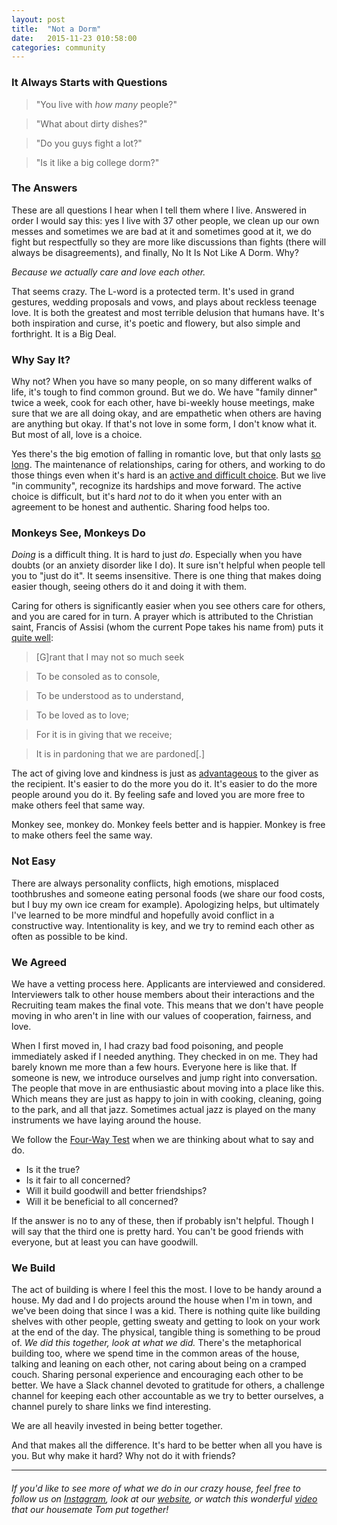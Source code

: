 ```yaml
---
layout: post
title:  "Not a Dorm"
date:   2015-11-23 010:58:00
categories: community
---
```


### It Always Starts with Questions

> "You live with _how many_ people?"

> "What about dirty dishes?"

> "Do you guys fight a lot?"

> "Is it like a big college dorm?"

### The Answers

These are all questions I hear when I tell them where I live. Answered in order I would say this: yes I live with 37 other people, we clean up our own messes and sometimes we are bad at it and sometimes good at it, we do fight but respectfully so they are more like discussions than fights (there will always be disagreements), and finally, No It Is Not Like A Dorm. Why?

_Because we actually care and love each other._

That seems crazy. The L-word is a protected term. It's used in grand gestures, wedding proposals and vows, and plays about reckless teenage love. It is both the greatest and most terrible delusion that humans have. It's both inspiration and curse, it's poetic and flowery, but also simple and forthright. It is a Big Deal.

### Why Say It?

Why not? When you have so many people, on so many different walks of life, it's tough to find common ground. But we do. We have "family dinner" twice a week, cook for each other, have bi-weekly house meetings, make sure that we are all doing okay, and are empathetic when others are having are anything but okay. If that's not love in some form, I don't know what it. But most of all, love is a choice.

Yes there's the big emotion of falling in romantic love, but that only lasts [so long](https://en.wikipedia.org/wiki/Limerence). The maintenance of relationships, caring for others, and working to do those things even when it's hard is an [active and difficult choice](https://en.wikipedia.org/wiki/The_Four_Loves#Philia-friend_bond). But we live "in community", recognize its hardships and move forward. The active choice is difficult, but it's hard _not_ to do it when you enter with an agreement to be honest and authentic. Sharing food helps too.

### Monkeys See, Monkeys Do

_Doing_ is a difficult thing. It is hard to just _do_. Especially when you have doubts (or an anxiety disorder like I do). It sure isn't helpful when people tell you to "just do it". It seems insensitive. There is one thing that makes doing easier though, seeing others do it and doing it with them.

Caring for others is significantly easier when you see others care for others, and you are cared for in turn. A prayer which is attributed to the Christian saint, Francis of Assisi (whom the current Pope takes his name from) puts it [quite well](https://en.wikipedia.org/wiki/Prayer_of_Saint_Francis#Text_and_translation):

> [G]rant that I may not so much seek

> To be consoled as to console,

> To be understood as to understand,

> To be loved as to love;

> For it is in giving that we receive;

> It is in pardoning that we are pardoned[.]

The act of giving love and kindness is just as [advantageous](http://healthland.time.com/2013/05/09/why-kindness-can-make-us-happier-healthier/) to the giver as the recipient. It's easier to do the more you do it. It's easier to do the more people around you do it. By feeling safe and loved you are more free to make others feel that same way.

Monkey see, monkey do. Monkey feels better and is happier. Monkey is free to make others feel the same way.

### Not Easy

There are always personality conflicts, high emotions, misplaced toothbrushes and someone eating personal foods (we share our food costs, but I buy my own ice cream for example). Apologizing helps, but ultimately I've learned to be more mindful and hopefully avoid conflict in a constructive way. Intentionality is key, and we try to remind each other as often as possible to be kind.

### We Agreed

We have a vetting process here. Applicants are interviewed and considered. Interviewers talk to other house members about their interactions and the Recruiting team makes the final vote. This means that we don't have people moving in who aren't in line with our values of cooperation, fairness, and love.

When I first moved in, I had crazy bad food poisoning, and people immediately asked if I needed anything. They checked in on me. They had barely known me more than a few hours. Everyone here is like that. If someone is new, we introduce ourselves and jump right into conversation. The people that move in are enthusiastic about moving into a place like this. Which means they are just as happy to join in with cooking, cleaning, going to the park, and all that jazz. Sometimes actual jazz is played on the many instruments we have laying around the house.

We follow the [Four-Way Test](https://en.wikipedia.org/wiki/The_Four-Way_Test) when we are thinking about what to say and do.

- Is it the true?
- Is it fair to all concerned?
- Will it build goodwill and better friendships?
- Will it be beneficial to all concerned?

If the answer is no to any of these, then if probably isn't helpful. Though I will say that the third one is pretty hard. You can't be good friends with everyone, but at least you can have goodwill.

### We Build

The act of building is where I feel this the most. I love to be handy around a house. My dad and I do projects around the house when I'm in town, and we've been doing that since I was a kid. There is nothing quite like building shelves with other people, getting sweaty and getting to look on your work at the end of the day. The physical, tangible thing is something to be proud of. _We did this together, look at what we did._ There's the metaphorical building too, where we spend time in the common areas of the house, talking and leaning on each other, not caring about being on a cramped couch. Sharing personal experience and encouraging each other to be better. We have a Slack channel devoted to gratitude for others, a challenge channel for keeping each other accountable as we try to better ourselves, a channel purely to share links we find interesting.

We are all heavily invested in being better together.

And that makes all the difference. It's hard to be better when all you have is you. But why make it hard? Why not do it with friends?

----

###### If you'd like to see more of what we do in our crazy house, feel free to follow us on [Instagram](https://www.instagram.com/goodmorningubuntu/), look at our [website](http://www.ubuntusf.org/), or watch this wonderful [video](https://www.youtube.com/watch?v=6joCaacjnlA) that our housemate Tom put together!
